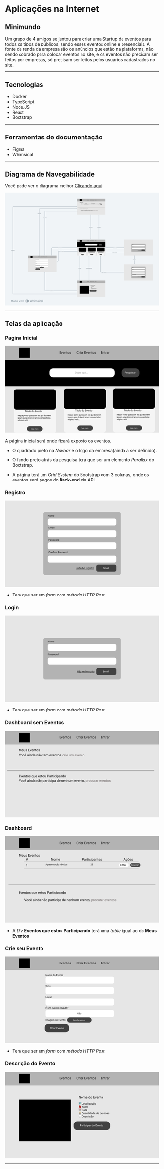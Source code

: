 # Aplicações na Internet

## Minimundo

Um grupo de 4 amigos se juntou para criar uma Startup de eventos para todos os tipos de públicos, sendo esses eventos online e presenciais. A fonte de renda da empresa são os anúncios que estão na plataforma, não sendo cobrado para colocar eventos no site, e os eventos não precisam ser feitos por empresas, só precisam ser feitos pelos usuários cadastrados no site.


---

## Tecnologias 

- Docker
- TypeScript
- Node.JS
- React
- Bootstrap

---

## Ferramentas de documentação

- Figma
- Whimsical

---

## Diagrama de Navegabilidade

Você pode ver o diagrama melhor [Clicando aqui](https://whimsical.com/a1-aplicacoes-na-internet-5N2p2ibDLr4qS6VYoSk27h)

![Diagrama de Navegabilidade](./Imagens/A1_Aplicações_na_Internet.png)

---

## Telas da aplicação

### Pagina Inicial

![Página Inicial](./Imagens/Pagina%20Inicial.svg)

A página inicial será onde ficará exposto os eventos.

- O quadrado preto na *Navbar* é o logo da empresa(ainda a ser definido).

- O fundo preto atrás da pesquisa terá que ser um elemento *Parallax* do Bootstrap.

- A página terá um *Grid System* do Bootstrap com 3 colunas, onde os eventos será pegos do **Back-end** via API.

### Registro

![Registro](./Imagens/Register.svg)

- Tem que ser um *form* com *método HTTP Post*

### Login

![Login](./Imagens/Login.svg)

- Tem que ser um *form* com *método HTTP Post*

### Dashboard sem Eventos

![Dashboard sem Eventos](./Imagens/Dashboard_sem_eventos.svg)

### Dashboard

![Dashboard](./Imagens/Dashboard.svg)

- A *Div* **Eventos que estou Participando** terá uma *table* igual ao do **Meus Eventos**

### Crie seu Evento

![Crie seu Evento](./Imagens/Crie_seu_evento.svg)

- Tem que ser um *form* com *método HTTP Post*

### Descrição do Evento

![Descrição do Evento](./Imagens/Descrição_do_Evento.svg)

---

